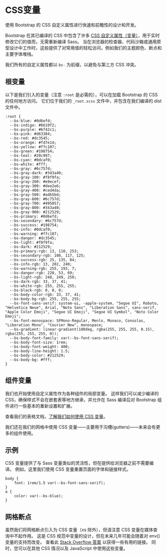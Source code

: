 # CSS变量

使用 Bootstrap 的 CSS 自定义属性进行快速和前瞻性的设计和开发。

Bootstrap 在其已编译的 CSS 中包含了许多 [CSS 自定义属性（变量）](https://developer.mozilla.org/en-US/docs/Web/CSS/Using_CSS_custom_properties)，用于实时修改它们的值而，无需重新编译 Sass。 当在浏览器的检查器、代码沙箱或通用原型设计中工作时，这些提供了对常用值的轻松访问，例如我们的主题颜色、断点和主要字体堆栈。

我们所有的自定义属性都以 `bs-` 为前缀，以避免与第三方 CSS 冲突。

## 根变量

以下是我们引入的变量（注意 `:root` 是必需的），可以在加载 Bootstrap 的 CSS 的任何地方访问。 它们位于我们的 `_root.scss` 文件中，并包含在我们编译的 dist 文件中。

```        
:root {
  --bs-blue: #0d6efd;
  --bs-indigo: #6610f2;
  --bs-purple: #6f42c1;
  --bs-pink: #d63384;
  --bs-red: #dc3545;
  --bs-orange: #fd7e14;
  --bs-yellow: #ffc107;
  --bs-green: #198754;
  --bs-teal: #20c997;
  --bs-cyan: #0dcaf0;
  --bs-white: #fff;
  --bs-gray: #6c757d;
  --bs-gray-dark: #343a40;
  --bs-gray-100: #f8f9fa;
  --bs-gray-200: #e9ecef;
  --bs-gray-300: #dee2e6;
  --bs-gray-400: #ced4da;
  --bs-gray-500: #adb5bd;
  --bs-gray-600: #6c757d;
  --bs-gray-700: #495057;
  --bs-gray-800: #343a40;
  --bs-gray-900: #212529;
  --bs-primary: #0d6efd;
  --bs-secondary: #6c757d;
  --bs-success: #198754;
  --bs-info: #0dcaf0;
  --bs-warning: #ffc107;
  --bs-danger: #dc3545;
  --bs-light: #f8f9fa;
  --bs-dark: #212529;
  --bs-primary-rgb: 13, 110, 253;
  --bs-secondary-rgb: 108, 117, 125;
  --bs-success-rgb: 25, 135, 84;
  --bs-info-rgb: 13, 202, 240;
  --bs-warning-rgb: 255, 193, 7;
  --bs-danger-rgb: 220, 53, 69;
  --bs-light-rgb: 248, 249, 250;
  --bs-dark-rgb: 33, 37, 41;
  --bs-white-rgb: 255, 255, 255;
  --bs-black-rgb: 0, 0, 0;
  --bs-body-color-rgb: 33, 37, 41;
  --bs-body-bg-rgb: 255, 255, 255;
  --bs-font-sans-serif: system-ui, -apple-system, "Segoe UI", Roboto, "Helvetica Neue", Arial, "Noto Sans", "Liberation Sans", sans-serif, "Apple Color Emoji", "Segoe UI Emoji", "Segoe UI Symbol", "Noto Color Emoji";
  --bs-font-monospace: SFMono-Regular, Menlo, Monaco, Consolas, "Liberation Mono", "Courier New", monospace;
  --bs-gradient: linear-gradient(180deg, rgba(255, 255, 255, 0.15), rgba(255, 255, 255, 0));
  --bs-body-font-family: var(--bs-font-sans-serif);
  --bs-body-font-size: 1rem;
  --bs-body-font-weight: 400;
  --bs-body-line-height: 1.5;
  --bs-body-color: #212529;
  --bs-body-bg: #fff;
}
```

## 组件变量

我们也开始使用自定义属性作为各种组件的局部变量。 这样我们可以减少编译的 CSS，确保样式不会在嵌套表等地方继承，并允许在 Sass 编译后对 Bootstrap 组件进行一些基本的重新设置和扩展。

查看我们的表格文档，[了解我们如何使用 CSS 变量](https://getbootstrap.com/docs/5.1/content/tables/#how-do-the-variants-and-accented-tables-work)。

我们还在我们的网格中使用 CSS 变量——主要用于沟槽(gutters)——未来会有更多的组件使用。

## 示例

CSS 变量提供了与 Sass 变量类似的灵活性，但在提供给浏览器之前不需要编译。 例如，这里我们使用 CSS 变量重置页面的字体和链接样式。

```
body {
    font: 1rem/1.5 var(--bs-font-sans-serif);
}
a {
    color: var(--bs-blue);
}  
```

## 网格断点

虽然我们将网格断点引入为 CSS 变量（xs 除外），但请注意 CSS 变量在媒体查询中不起作用。 这是 CSS 规范中变量的设计，但在未来几年可能会随着对 env() 变量的支持而改变。 查看此 [Stack Overflow 答案](https://stackoverflow.com/a/47212942) 以获得一些有用的链接。 同时，您可以在其他 CSS 情况以及 JavaScript 中使用这些变量。